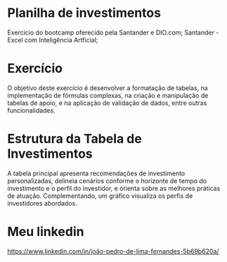 # Planilha de investimentos
  Exercicio do bootcamp oferecido pela Santander e DIO.com;
  Santander - Excel com Inteligência Artficial;

# Exercício

O objetivo deste exercício é desenvolver a formatação de tabelas, na implementação de fórmulas complexas, na criação e manipulação de tabelas de apoio, e na aplicação de validação de dados, entre outras funcionalidades.

# Estrutura da Tabela de Investimentos

A tabela principal apresenta recomendações de investimento personalizadas, delineia cenários conforme o horizonte de tempo do investimento e o perfil do investidor, e orienta sobre as melhores práticas de atuação. Complementando, um gráfico visualiza os perfis de investidores abordados.

# Meu linkedin
https://www.linkedin.com/in/joão-pedro-de-lima-fernandes-5b69b620a/


